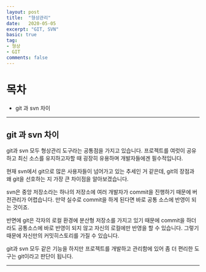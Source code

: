 ```yaml
---
layout: post
title:  "형상관리"
date:   2020-05-05
excerpt: "GIT, SVN"
basic: true
tag:
- 형상
- GIT
comments: false
---
```



# 목차
* git 과 svn 차이 

---


## git 과 svn 차이

git과 svn 모두 형상관리 도구라는 공통점을 가지고 있습니다.
프로젝트를 여럿이 공유하고 최신 소스를 유지하고자할 때 굉장히 유용하며 개발자들에겐 필수적입니다.

현재 svn에서 git으로 많은 사용자들이 넘어가고 있는 추세인 거 같은데,
git의 장점과 왜 git을 선호하는 지 가장 큰 차이점을 알아보겠습니다.

svn은 중앙 저장소라는 하나의 저장소에 여러 개발자가 commit을 진행하기 때문에 버전관리가 어렵습니다.
만약 실수로 commit을 하게 된다면 바로 공통 소스에 반영이 되는 것이죠.

반면에 git은 각자의 로컬 환경에 분산형 저장소를 가지고 있기 때문에 commit을 하더라도 공통소스에 바로 반영이 되지 않고
자신의 로컬에만 반영을 할 수 있습니다. 그렇기 때문에 자신만의 커밋히스토리를 가질 수 있습니다.

git과 svn 모두 같은 기능을 하지만 프로젝트를 개발하고 관리함에 있어 좀 더 편리한 도구는 git이라고 판단이 됩니다.

---



